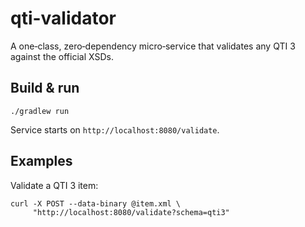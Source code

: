 # qti-validator

A one‑class, zero‑dependency micro‑service that validates any QTI 3 against the official XSDs.

## Build & run

    ./gradlew run

Service starts on `http://localhost:8080/validate`.

## Examples

Validate a QTI 3 item:

    curl -X POST --data-binary @item.xml \
         "http://localhost:8080/validate?schema=qti3"
